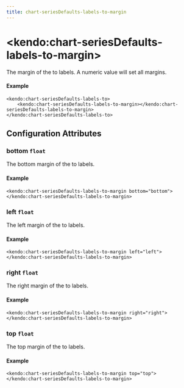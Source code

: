```yaml
---
title: chart-seriesDefaults-labels-to-margin
---
```


# \<kendo:chart-seriesDefaults-labels-to-margin\>

The margin of the to labels. A numeric value will set all margins.

#### Example
    <kendo:chart-seriesDefaults-labels-to>
        <kendo:chart-seriesDefaults-labels-to-margin></kendo:chart-seriesDefaults-labels-to-margin>
    </kendo:chart-seriesDefaults-labels-to>

## Configuration Attributes

### bottom `float`

The bottom margin of the to labels.

#### Example
    <kendo:chart-seriesDefaults-labels-to-margin bottom="bottom">
    </kendo:chart-seriesDefaults-labels-to-margin>

### left `float`

The left margin of the to labels.

#### Example
    <kendo:chart-seriesDefaults-labels-to-margin left="left">
    </kendo:chart-seriesDefaults-labels-to-margin>

### right `float`

The right margin of the to labels.

#### Example
    <kendo:chart-seriesDefaults-labels-to-margin right="right">
    </kendo:chart-seriesDefaults-labels-to-margin>

### top `float`

The top margin of the to labels.

#### Example
    <kendo:chart-seriesDefaults-labels-to-margin top="top">
    </kendo:chart-seriesDefaults-labels-to-margin>

